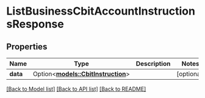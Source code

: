 # ListBusinessCbitAccountInstructionsResponse

## Properties

Name | Type | Description | Notes
------------ | ------------- | ------------- | -------------
**data** | Option<[**models::CbitInstruction**](CbitInstruction.md)> |  | [optional]

[[Back to Model list]](../README.md#documentation-for-models) [[Back to API list]](../README.md#documentation-for-api-endpoints) [[Back to README]](../README.md)


